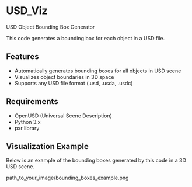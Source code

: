 # USD_Viz
USD Object Bounding Box Generator

This code generates a bounding box for each object in a USD file.

## Features
- Automatically generates bounding boxes for all objects in USD scene
- Visualizes object boundaries in 3D space
- Supports any USD file format (.usd, .usda, .usdc)

## Requirements
- OpenUSD (Universal Scene Description)
- Python 3.x
- pxr library

## Visualization Example
Below is an example of the bounding boxes generated by this code in a 3D USD scene.

path_to_your_image/bounding_boxes_example.png
